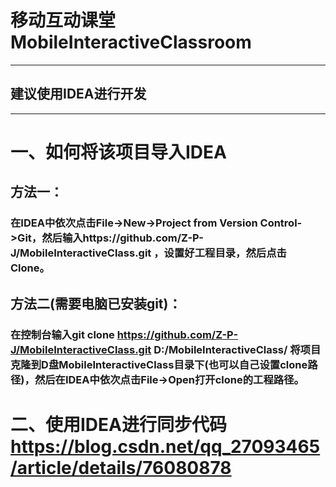 # 移动互动课堂MobileInteractiveClassroom

----------------------------------
## 建议使用IDEA进行开发
----------------------------------

# 一、如何将该项目导入IDEA
## 方法一：
### 在IDEA中依次点击File->New->Project from Version Control->Git，然后输入https://github.com/Z-P-J/MobileInteractiveClass.git ，设置好工程目录，然后点击Clone。

## 方法二(需要电脑已安装git)：
### 在控制台输入git clone https://github.com/Z-P-J/MobileInteractiveClass.git D:/MobileInteractiveClass/ 将项目克隆到D盘MobileInteractiveClass目录下(也可以自己设置clone路径)，然后在IDEA中依次点击File->Open打开clone的工程路径。

# 二、使用IDEA进行同步代码 https://blog.csdn.net/qq_27093465/article/details/76080878
